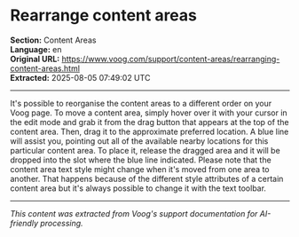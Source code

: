 # Rearrange content areas

**Section:** Content Areas  
**Language:** en  
**Original URL:** https://www.voog.com/support/content-areas/rearranging-content-areas.html  
**Extracted:** 2025-08-05 07:49:02 UTC

---

It's possible to reorganise the content areas to a different order on your Voog page. To move a content area, simply hover over it with your cursor in the edit mode and grab it from the drag button that appears at the top of the content area.
Then, drag it to the approximate preferred location. A blue line will assist you, pointing out all of the available nearby locations for this particular content area.
To place it, release the dragged area and it will be dropped into the slot where the blue line indicated. Please note that the content area text style might change when it's moved from one area to another. That happens because of the different style attributes of a certain content area but it's always possible to change it with the text toolbar.

---

*This content was extracted from Voog's support documentation for AI-friendly processing.*
